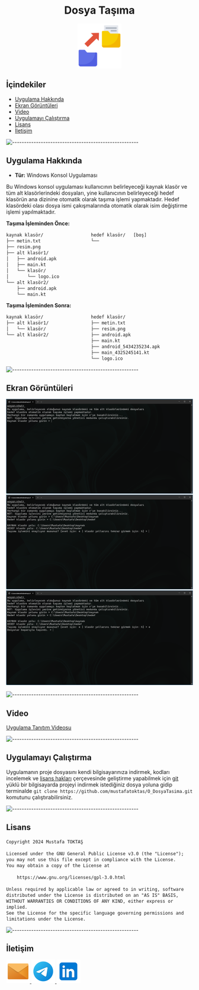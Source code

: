 <h1 align="center">Dosya Taşıma</h1>

<div align=center>
  <img src="./Readme%20Resources/Dosya%20Taşıma%20Logo.png" alt="Logo" width="120" heigh="120"/>
</div>

## **İçindekiler**

- [Uygulama Hakkında](#uygulama-hakkında)
- [Ekran Görüntüleri](#ekran-görüntüleri)
- [Video](#video)
- [Uygulamayı Çalıştırma](#uygulamayı-çalıştırma)
- [Lisans](#lisans)
- [İletişim](#i̇letişim)

<img src="./Readme%20Resources/Çizgi.png" alt="-----------------------------------------------------"/>


## Uygulama Hakkında

- **Tür:** Windows Konsol Uygulaması

Bu Windows konsol uygulaması kullanıcının belirleyeceği kaynak klasör ve tüm alt
klasörlerindeki dosyaları, yine kullanıcının belirleyeceği hedef klasörün
ana dizinine otomatik olarak taşıma işlemi yapmaktadır. Hedef klasördeki olası
dosya ismi çakışmalarında otomatik olarak isim değiştirme işlemi yapılmaktadır.

**Taşıma İşleminden Önce:**
```
kaynak klasör/                  hedef klasör/   [boş]
├── metin.txt                   └── 
├── resim.png                 
├── alt klasör1/
│   ├── android.apk
│   ├── main.kt
│   └── klasör/
│       └── logo.ico    
└── alt klasör2/
    ├── android.apk
    └── main.kt
```
**Taşıma İşleminden Sonra:**
```
kaynak klasör/                  hedef klasör/
├── alt klasör1/                ├── metin.txt
│   └── klasör/                 ├── resim.png
└── alt klasör2/                ├── android.apk
                                ├── main.kt
                                ├── android_5434235234.apk
                                ├── main_4325245141.kt
                                └── logo.ico                              
```

<img src="./Readme%20Resources/Çizgi.png" alt="-----------------------------------------------------"/>


## Ekran Görüntüleri

![Ekran Görüntüsü 1](./Readme%20Resources/Ekran%20Görüntüleri/Ekran%20Görüntüsü%201.png)
![Ekran Görüntüsü 2](./Readme%20Resources/Ekran%20Görüntüleri/Ekran%20Görüntüsü%202.png)
![Ekran Görüntüsü 3](./Readme%20Resources/Ekran%20Görüntüleri/Ekran%20Görüntüsü%203.png)

<img src="./Readme%20Resources/Çizgi.png" alt="-----------------------------------------------------"/>


## Video

[Uygulama Tanıtım Videosu](https://youtu.be/_VowZjxqJwg)

<img src="./Readme%20Resources/Çizgi.png" alt="-----------------------------------------------------"/>


## Uygulamayı Çalıştırma

Uygulamanın proje dosyasını kendi bilgisayarınıza indirmek, kodları incelemek ve
[lisans hakları](https://www.gnu.org/licenses/gpl-3.0.html) çerçevesinde geliştirme yapabilmek için [git](https://git-scm.com)
yüklü bir bilgisayarda projeyi indirmek istediğiniz dosya yoluna gidip terminalde
`git clone https://github.com/mustafatoktas/O_DosyaTasima.git`
komutunu çalıştırabilirsiniz.

<img src="./Readme%20Resources/Çizgi.png" alt="-----------------------------------------------------"/>


## Lisans

    Copyright 2024 Mustafa TOKTAŞ

    Licensed under the GNU General Public License v3.0 (the "License");
    you may not use this file except in compliance with the License.
    You may obtain a copy of the License at

        https://www.gnu.org/licenses/gpl-3.0.html

    Unless required by applicable law or agreed to in writing, software
    distributed under the License is distributed on an "AS IS" BASIS,
    WITHOUT WARRANTIES OR CONDITIONS OF ANY KIND, either express or implied.
    See the License for the specific language governing permissions and
    limitations under the License.

<img src="./Readme%20Resources/Çizgi.png" alt="-----------------------------------------------------"/>


## İletişim

<a href="mailto:info@mustafatoktas.com"              target="_blank"> <img src="./Readme Resources/İletişim/Mail.png"     alt="Mail"     width="64" heigh="64"/> </a>
<a href="https://t.me/mustafatoktas00"               target="_blank"> <img src="./Readme Resources/İletişim/Telegram.png" alt="Telegram" width="64" heigh="64"/> </a>
<a href="https://www.linkedin.com/in/mustafatoktas/" target="_blank"> <img src="./Readme Resources/İletişim/LinkedIn.png" alt="LinkedIn" width="64" heigh="64"/> </a>